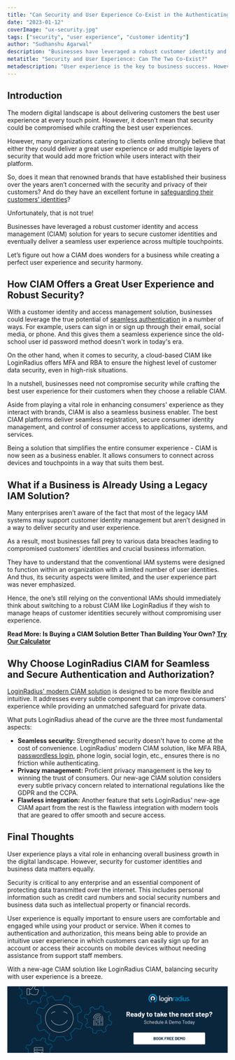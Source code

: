 ```yaml
---
title: "Can Security and User Experience Co-Exist in the Authenticating and Authorizing Space?"
date: "2023-01-12"
coverImage: "ux-security.jpg"
tags: ["security", "user experience", "customer identity"]
author: "Sudhanshu Agarwal"
description: "Businesses have leveraged a robust customer identity and access management (CIAM) solution for years to secure customer identities and eventually deliver a seamless user experience across multiple touchpoints. Let’s figure out how a CIAM does wonders for a business while creating a perfect user experience and security harmony."
metatitle: "Security and User Experience: Can The Two Co-Exist?"
metadescription: "User experience is the key to business success. However, security matters equally. Here’s how businesses can ensure robust security with user experience."
---
```


## Introduction

The modern digital landscape is about delivering customers the best user experience at every touch point. However, it doesn’t mean that security could be compromised while crafting the best user experiences. 

However, many organizations catering to clients online strongly believe that either they could deliver a great user experience or add multiple layers of security that would add more friction while users interact with their platform. 

So, does it mean that renowned brands that have established their business over the years aren’t concerned with the security and privacy of their customers? And do they have an excellent fortune in [safeguarding their customers’ identities](https://www.loginradius.com/security/)? 

Unfortunately, that is not true! 

Businesses have leveraged a robust customer identity and access management (CIAM) solution for years to secure customer identities and eventually deliver a seamless user experience across multiple touchpoints. 

Let’s figure out how a CIAM does wonders for a business while creating a perfect user experience and security harmony. 


## How CIAM Offers a Great User Experience and Robust Security?

With a customer identity and access management solution, businesses could leverage the true potential of [seamless authentication](https://www.loginradius.com/authentication/) in a number of ways. For example, users can sign in or sign up through their email, social media, or phone. And this gives them a seamless experience since the old-school user id password method doesn't work in today's era. 

On the other hand, when it comes to security, a cloud-based CIAM like LoginRadius offers MFA and RBA to ensure the highest level of customer data security, even in high-risk situations.

In a nutshell, businesses need not compromise security while crafting the best user experience for their customers when they choose a reliable CIAM. 

Aside from playing a vital role in enhancing consumers' experience as they interact with brands, CIAM is also a seamless business enabler. The best CIAM platforms deliver seamless registration, secure consumer identity management, and control of consumer access to applications, systems, and services.

Being a solution that simplifies the entire consumer experience - CIAM is now seen as a business enabler. It allows consumers to connect across devices and touchpoints in a way that suits them best.


## What if a Business is Already Using a Legacy IAM Solution? 

Many enterprises aren’t aware of the fact that most of the legacy IAM systems may support customer identity management but aren’t designed in a way to deliver security and user experience. 

As a result, most businesses fall prey to various data breaches leading to compromised customers’ identities and crucial business information. 

They have to understand that the conventional IAM systems were designed to function within an organization with a limited number of user identities. And thus, its security aspects were limited, and the user experience part was never emphasized. 

Hence, the one’s still relying on the conventional IAMs should immediately think about switching to a robust CIAM like LoginRadius if they wish to manage heaps of customer identities securely without compromising user experience. 

**Read More: Is Buying a CIAM Solution Better Than Building Your Own? [Try Our Calculator](https://www.loginradius.com/resource/ciam-build-vs-buy/)**


## Why Choose LoginRadius CIAM for Seamless and Secure Authentication and Authorization? 

[LoginRadius' modern CIAM solution](https://www.loginradius.com/) is designed to be more flexible and intuitive. It addresses every subtle component that can improve consumers' experience while providing an unmatched safeguard for private data.

What puts LoginRadius ahead of the curve are the three most fundamental aspects:



* **Seamless security:** Strengthened security doesn't have to come at the cost of convenience. LoginRadius' modern CIAM solution, like MFA RBA, [passwordless login](https://www.loginradius.com/passwordless-login/), phone login, social login, etc., ensures there is no friction while authenticating.
* **Privacy management:** Proficient privacy management is the key to winning the trust of consumers. Our new-age CIAM solution considers every subtle privacy concern related to international regulations like the GDPR and the CCPA.
* **Flawless integration:** Another feature that sets LoginRadius' new-age CIAM apart from the rest is the flawless integration with modern tools that are geared to offer smooth and secure access.


## Final Thoughts 

User experience plays a vital role in enhancing overall business growth in the digital landscape. However, security for customer identities and business data matters equally.

Security is critical to any enterprise and an essential component of protecting data transmitted over the internet. This includes personal information such as credit card numbers and social security numbers and business data such as intellectual property or financial records.

User experience is equally important to ensure users are comfortable and engaged while using your product or service. When it comes to authentication and authorization, this means being able to provide an intuitive user experience in which customers can easily sign up for an account or access their accounts on mobile devices without needing assistance from support staff members.

With a new-age CIAM solution like LoginRadius CIAM, balancing security with user experience is a breeze. 



[![LoginRadius Book a Demo](../../assets/book-a-demo-loginradius.png)](https://www.loginradius.com/book-a-demo/)
